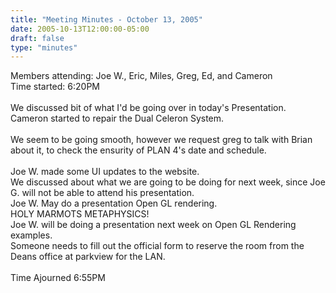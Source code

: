 ```yaml
---
title: "Meeting Minutes - October 13, 2005"
date: 2005-10-13T12:00:00-05:00
draft: false
type: "minutes"
---
```


Members attending: Joe W., Eric, Miles, Greg, Ed, and Cameron<br>
Time started: 6:20PM<br>
<br>
We discussed bit of what I'd be going over in today's Presentation.<br>
Cameron started to repair the Dual Celeron System.<br>
<br>
We seem to be going smooth, however we request greg to talk with Brian about it, to check the ensurity of PLAN 4's date and schedule.<br>
<br>
Joe W. made some UI updates to the website.<br>
We discussed about what we are going to be doing for next week, since Joe G. will not be able to attend his presentation.<br>
Joe W. May do a presentation Open GL rendering.<br>
HOLY MARMOTS METAPHYSICS!<br>
Joe W. will be doing a presentation next week on Open GL Rendering examples.<br>
Someone needs to fill out the official form to reserve the room from the Deans office at parkview for the LAN.<br>
<br>
Time Ajourned 6:55PM<br>
